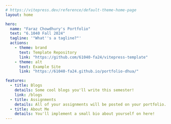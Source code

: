 ```yaml
---
# https://vitepress.dev/reference/default-theme-home-page
layout: home

hero:
  name: "Faraz Chowdhury's Portfolio"
  text: "6.1040 Fall 2024"
  tagline: '"What''s a tagline?"'
  actions:
    - theme: brand
      text: Template Repository
      link: "https://github.com/61040-fa24/vitepress-template"
    - theme: alt
      text: Example Site
      link: "https://61040-fa24.github.io/portfolio-dhua/"

features:
  - title: Blogs
    details: Some cool blogs you'll write this semester!
    link: /blogs
  - title: Assignments
    details: All of your assignments will be posted on your portfolio.
  - title: About Me
    details: You'll implement a small bio about yourself on here!
---
```

